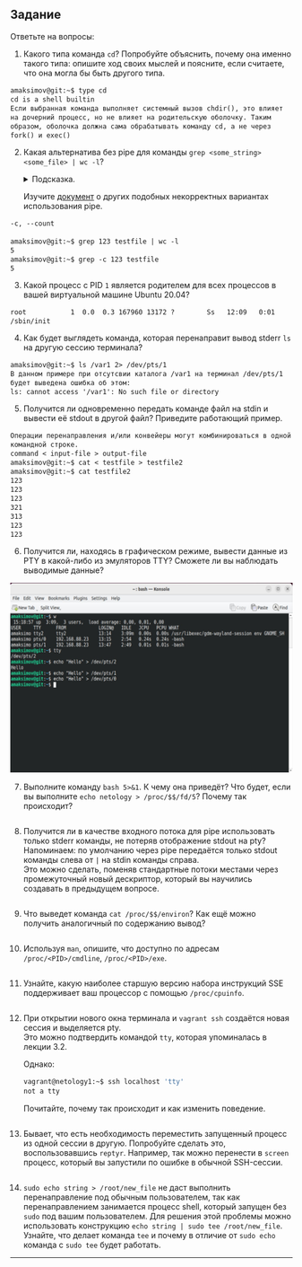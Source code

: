 ## Задание

Ответьте на вопросы:

1. Какого типа команда `cd`? Попробуйте объяснить, почему она именно такого типа: опишите ход своих мыслей и поясните, если считаете, что она могла бы быть другого типа. 
```
amaksimov@git:~$ type cd
cd is a shell builtin
Если выбранная команда выполняет системный вызов chdir(), это влияет на дочерний процесс, но не влияет на родительскую оболочку. Таким образом, оболочка должна сама обрабатывать команду cd, а не через fork() и exec()  
```

2. Какая альтернатива без pipe для команды `grep <some_string> <some_file> | wc -l`?   

	<details>
	<summary>Подсказка.</summary>

	`man grep` поможет в ответе на этот вопрос. 

	</details>
	
	Изучите [документ](http://www.smallo.ruhr.de/award.html) о других подобных некорректных вариантах использования pipe.  
```	
-c, --count  

amaksimov@git:~$ grep 123 testfile | wc -l
5
amaksimov@git:~$ grep -c 123 testfile
5
```

3. Какой процесс с PID `1` является родителем для всех процессов в вашей виртуальной машине Ubuntu 20.04?  
```
root           1  0.0  0.3 167960 13172 ?        Ss   12:09   0:01 /sbin/init
```

4. Как будет выглядеть команда, которая перенаправит вывод stderr `ls` на другую сессию терминала?  
```
amaksimov@git:~$ ls /var1 2> /dev/pts/1
В данном примере при отсутсвии каталога /var1 на терминал /dev/pts/1 будет выведена ошибка об этом:
ls: cannot access '/var1': No such file or directory
```

5. Получится ли одновременно передать команде файл на stdin и вывести её stdout в другой файл? Приведите работающий пример.  
```
Операции перенаправления и/или конвейеры могут комбинироваться в одной командной строке.
command < input-file > output-file
amaksimov@git:~$ cat < testfile > testfile2
amaksimov@git:~$ cat testfile2
123
123
123
321
313
123
123
```

6. Получится ли, находясь в графическом режиме, вывести данные из PTY в какой-либо из эмуляторов TTY? Сможете ли вы наблюдать выводимые данные?  

![tty-pts](https://github.com/MaximovAA/devops_netology_term/blob/main/tty-pts.jpg "Пример вывода команд")

7. Выполните команду `bash 5>&1`. К чему она приведёт? Что будет, если вы выполните `echo netology > /proc/$$/fd/5`? Почему так происходит?  
```

```

8. Получится ли в качестве входного потока для pipe использовать только stderr команды, не потеряв отображение stdout на pty?  
	Напоминаем: по умолчанию через pipe передаётся только stdout команды слева от `|` на stdin команды справа.  
Это можно сделать, поменяв стандартные потоки местами через промежуточный новый дескриптор, который вы научились создавать в предыдущем вопросе.  
```

```

9. Что выведет команда `cat /proc/$$/environ`? Как ещё можно получить аналогичный по содержанию вывод?  
```

```

10. Используя `man`, опишите, что доступно по адресам `/proc/<PID>/cmdline`, `/proc/<PID>/exe`.  
```

```

11. Узнайте, какую наиболее старшую версию набора инструкций SSE поддерживает ваш процессор с помощью `/proc/cpuinfo`.  
```

```

12. При открытии нового окна терминала и `vagrant ssh` создаётся новая сессия и выделяется pty.  
	Это можно подтвердить командой `tty`, которая упоминалась в лекции 3.2.  
	
	Однако:

    ```bash
	vagrant@netology1:~$ ssh localhost 'tty'
	not a tty
    ```

	Почитайте, почему так происходит и как изменить поведение.  
```

```
	
13. Бывает, что есть необходимость переместить запущенный процесс из одной сессии в другую. Попробуйте сделать это, воспользовавшись `reptyr`. Например, так можно перенести в `screen` процесс, который вы запустили по ошибке в обычной SSH-сессии.  
```

```

14. `sudo echo string > /root/new_file` не даст выполнить перенаправление под обычным пользователем, так как перенаправлением занимается процесс shell, который запущен без `sudo` под вашим пользователем. Для решения этой проблемы можно использовать конструкцию `echo string | sudo tee /root/new_file`. Узнайте, что делает команда `tee` и почему в отличие от `sudo echo` команда с `sudo tee` будет работать.

----
